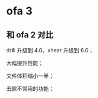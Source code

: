 # ofa 3 

## 和 ofa 2 对比

drill 升级到 4.0，xhear 升级到 6.0；

大幅提升性能；

文件体积缩小一半；

去除不常用的功能；

<!-- # ofa 2 **DEV**

MVVM front-end framework based on webComponents;

No webpack,No nodejs,Let the front end go back to the purest web;

一个基于原生WebComponents的MVVM框架；

让前端回归最纯粹的web；没有nodejs，没有webpack，也能开发超大型应用；

## 文档地址

[点击跳转到文档地址](https://ofajs.com/)

### 如何重新打包？

- 将 [Xhear](https://github.com/kirakiray/Xhear) 和 [drill.js](https://github.com/kirakiray/drill.js) clone 到本地
- npm run watch，随便保存一下 `src/` 目录下的文件； -->